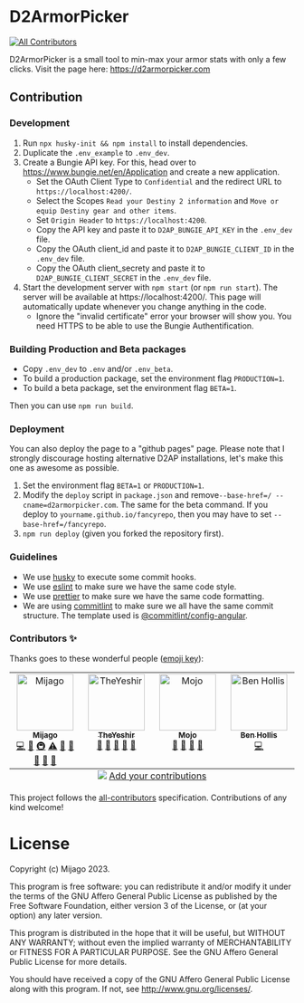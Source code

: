 # D2ArmorPicker

<!-- ALL-CONTRIBUTORS-BADGE:START - Do not remove or modify this section -->

[![All Contributors](https://img.shields.io/badge/all_contributors-4-orange.svg?style=flat-square)](#contributors-)

<!-- ALL-CONTRIBUTORS-BADGE:END -->

D2ArmorPicker is a small tool to min-max your armor stats with only a few clicks.
Visit the page here: https://d2armorpicker.com

## Contribution

### Development

1. Run `npx husky-init && npm install` to install dependencies.
2. Duplicate the `.env_example` to `.env_dev`.
3. Create a Bungie API key. For this, head over to https://www.bungie.net/en/Application and create a new application.
   - Set the OAuth Client Type to `Confidential` and the redirect URL to `https://localhost:4200/`.
   - Select the Scopes `Read your Destiny 2 information` and `Move or equip Destiny gear and other items`.
   - Set `Origin Header` to `https://localhost:4200`.
   - Copy the API key and paste it to `D2AP_BUNGIE_API_KEY` in the `.env_dev` file.
   - Copy the OAuth client_id and paste it to `D2AP_BUNGIE_CLIENT_ID` in the `.env_dev` file.
   - Copy the OAuth client_secrety and paste it to `D2AP_BUNGIE_CLIENT_SECRET` in the `.env_dev` file.
4. Start the development server with `npm start` (or `npm run start`). The server will be available at https://localhost:4200/. This page will automatically update whenever you change anything in the code.
   - Ignore the "invalid certificate" error your browser will show you. You need HTTPS to be able to use the Bungie Authentification.

### Building Production and Beta packages

- Copy `.env_dev` to `.env` and/or `.env_beta`.
- To build a production package, set the environment flag `PRODUCTION=1`.
- To build a beta package, set the environment flag `BETA=1`.

Then you can use `npm run build`.

### Deployment

You can also deploy the page to a "github pages" page. Please note that I strongly discourage hosting alternative D2AP installations, let's make this one as awesome as possible.

1. Set the environment flag `BETA=1` or `PRODUCTION=1`.
1. Modify the `deploy` script in `package.json` and remove`--base-href=/ --cname=d2armorpicker.com`. The same for the beta command. If you deploy to `yourname.github.io/fancyrepo`, then you may have to set `--base-href=/fancyrepo`.
1. `npm run deploy` (given you forked the repository first).

### Guidelines

- We use [husky](https://github.com/typicode/husky) to execute some commit hooks.
- We use [eslint](https://eslint.org) to make sure we have the same code style.
- We use [prettier](https://prettier.io/docs/en/) to make sure we have the same code formatting.
- We are using [commitlint](https://github.com/conventional-changelog/commitlint) to make sure we all have the same commit structure. The template used is [@commitlint/config-angular](https://github.com/conventional-changelog/commitlint/tree/master/@commitlint/config-angular).

### Contributors ✨

Thanks goes to these wonderful people ([emoji key](https://allcontributors.org/docs/en/emoji-key)):

<!-- ALL-CONTRIBUTORS-LIST:START - Do not remove or modify this section -->
<!-- prettier-ignore-start -->
<!-- markdownlint-disable -->
<table>
  <tbody>
    <tr>
      <td align="center" valign="top" width="14.28%"><a href="https://github.com/Mijago"><img src="https://avatars.githubusercontent.com/u/3903469?v=4?s=100" width="100px;" alt="Mijago"/><br /><sub><b>Mijago</b></sub></a><br /><a href="https://github.com/Mijago/D2ArmorPicker/commits?author=Mijago" title="Code">💻</a> <a href="#ideas-Mijago" title="Ideas, Planning, & Feedback">🤔</a> <a href="#infra-Mijago" title="Infrastructure (Hosting, Build-Tools, etc)">🚇</a> <a href="https://github.com/Mijago/D2ArmorPicker/commits?author=Mijago" title="Tests">⚠️</a> <a href="https://github.com/Mijago/D2ArmorPicker/commits?author=Mijago" title="Documentation">📖</a> <a href="#maintenance-Mijago" title="Maintenance">🚧</a> <a href="#projectManagement-Mijago" title="Project Management">📆</a> <a href="#userTesting-Mijago" title="User Testing">📓</a> <a href="https://github.com/Mijago/D2ArmorPicker/pulls?q=is%3Apr+reviewed-by%3AMijago" title="Reviewed Pull Requests">👀</a></td>
      <td align="center" valign="top" width="14.28%"><a href="https://github.com/TheYeshir13"><img src="https://avatars.githubusercontent.com/u/88265590?v=4?s=100" width="100px;" alt="TheYeshir"/><br /><sub><b>TheYeshir</b></sub></a><br /><a href="#projectManagement-TheYeshir13" title="Project Management">📆</a> <a href="#ideas-TheYeshir13" title="Ideas, Planning, & Feedback">🤔</a> <a href="https://github.com/Mijago/D2ArmorPicker/pulls?q=is%3Apr+reviewed-by%3ATheYeshir13" title="Reviewed Pull Requests">👀</a> <a href="#userTesting-TheYeshir13" title="User Testing">📓</a> <a href="#question-TheYeshir13" title="Answering Questions">💬</a></td>
      <td align="center" valign="top" width="14.28%"><a href="https://github.com/TheMojoDojo"><img src="https://avatars.githubusercontent.com/u/99927863?v=4?s=100" width="100px;" alt="Mojo"/><br /><sub><b>Mojo</b></sub></a><br /><a href="#projectManagement-TheMojoDojo" title="Project Management">📆</a> <a href="#ideas-TheMojoDojo" title="Ideas, Planning, & Feedback">🤔</a> <a href="#userTesting-TheMojoDojo" title="User Testing">📓</a> <a href="#question-TheMojoDojo" title="Answering Questions">💬</a></td>
      <td align="center" valign="top" width="14.28%"><a href="http://benhollis.net/"><img src="https://avatars.githubusercontent.com/u/313208?v=4?s=100" width="100px;" alt="Ben Hollis"/><br /><sub><b>Ben Hollis</b></sub></a><br /><a href="https://github.com/Mijago/D2ArmorPicker/commits?author=bhollis" title="Code">💻</a></td>
    </tr>
  </tbody>
  <tfoot>
    <tr>
      <td align="center" size="13px" colspan="7">
        <img src="https://raw.githubusercontent.com/all-contributors/all-contributors-cli/1b8533af435da9854653492b1327a23a4dbd0a10/assets/logo-small.svg">
          <a href="https://all-contributors.js.org/docs/en/bot/usage">Add your contributions</a>
        </img>
      </td>
    </tr>
  </tfoot>
</table>

<!-- markdownlint-restore -->
<!-- prettier-ignore-end -->

<!-- ALL-CONTRIBUTORS-LIST:END -->

This project follows the [all-contributors](https://github.com/all-contributors/all-contributors) specification. Contributions of any kind welcome!

# License

Copyright (c) Mijago 2023.

This program is free software: you can redistribute it and/or modify
it under the terms of the GNU Affero General Public License as published
by the Free Software Foundation, either version 3 of the License, or
(at your option) any later version.

This program is distributed in the hope that it will be useful,
but WITHOUT ANY WARRANTY; without even the implied warranty of
MERCHANTABILITY or FITNESS FOR A PARTICULAR PURPOSE. See the
GNU Affero General Public License for more details.

You should have received a copy of the GNU Affero General Public License
along with this program. If not, see <http://www.gnu.org/licenses/>.
